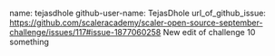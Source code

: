 
name: tejasdhole
github-user-name: TejasDhole
url_of_github_issue: https://github.com/scaleracademy/scaler-open-source-september-challenge/issues/117#issue-1877060258
New edit of challenge 10
something
